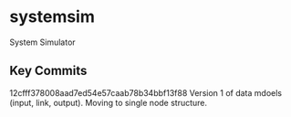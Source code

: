 # systemsim
System Simulator


## Key Commits
12cfff378008aad7ed54e57caab78b34bbf13f88
Version 1 of data mdoels (input, link, output). Moving to single node structure.